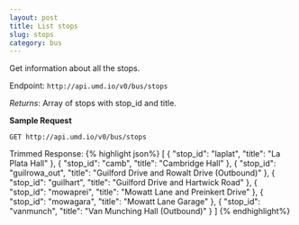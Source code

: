 ```yaml
---
layout: post
title: List stops
slug: stops
category: bus
---
```


Get information about all the stops.

Endpoint: `http://api.umd.io/v0/bus/stops`

*Returns*: Array of stops with stop_id and title.  

<!-- EXAMPLE -->
**Sample Request**

`GET http://api.umd.io/v0/bus/stops`

Trimmed Response:
{% highlight json%}
  [
{
"stop_id": "laplat",
"title": "La Plata Hall"
},
{
"stop_id": "camb",
"title": "Cambridge Hall"
},
{
"stop_id": "guilrowa_out",
"title": "Guilford Drive and Rowalt Drive (Outbound)"
},
{
"stop_id": "guilhart",
"title": "Guilford Drive and Hartwick Road"
},
{
"stop_id": "mowaprei",
"title": "Mowatt Lane and Preinkert Drive"
},
{
"stop_id": "mowagara",
"title": "Mowatt Lane Garage"
},
{
"stop_id": "vanmunch",
"title": "Van Munching Hall (Outbound)"
}
]
{% endhighlight%}

<!-- END -->
